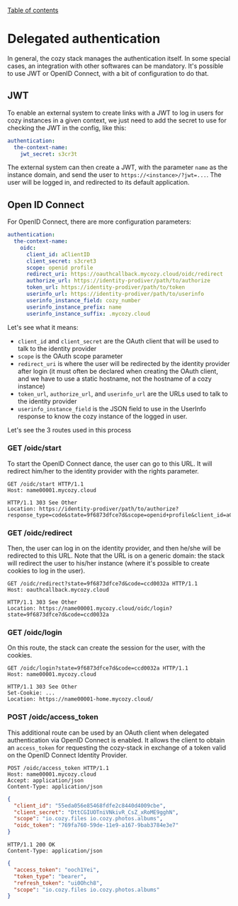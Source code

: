 [Table of contents](README.md#table-of-contents)

# Delegated authentication

In general, the cozy stack manages the authentication itself. In some special
cases, an integration with other softwares can be mandatory. It's possible to
use JWT or OpenID Connect, with a bit of configuration to do that.

## JWT

To enable an external system to create links with a JWT to log in users for
cozy instances in a given context, we just need to add the secret to use for
checking the JWT in the config, like this:

```yaml
authentication:
  the-context-name:
    jwt_secret: s3cr3t
```

The external system can then create a JWT, with the parameter `name` as the
instance domain, and send the user to `https://<instance>/?jwt=...`. The user
will be logged in, and redirected to its default application.

## Open ID Connect

For OpenID Connect, there are more configuration parameters:

```yaml
authentication:
  the-context-name:
    oidc:
      client_id: aClientID
      client_secret: s3cret3
      scope: openid profile
      redirect_uri: https://oauthcallback.mycozy.cloud/oidc/redirect
      authorize_url: https://identity-prodiver/path/to/authorize
      token_url: https://identity-prodiver/path/to/token
      userinfo_url: https://identity-prodiver/path/to/userinfo
      userinfo_instance_field: cozy_number
      userinfo_instance_prefix: name
      userinfo_instance_suffix: .mycozy.cloud
```

Let's see what it means:

- `client_id` and `client_secret` are the OAuth client that will be used to
  talk to the identity provider
- `scope` is the OAuth scope parameter
- `redirect_uri` is where the user will be redirected by the identity provider
  after login (it must often be declared when creating the OAuth client, and we
  have to use a static hostname, not the hostname of a cozy instance)
- `token_url`, `authorize_url`, and `userinfo_url` are the URLs used to talk to
  the identity provider
- `userinfo_instance_field` is the JSON field to use in the UserInfo response
  to know the cozy instance of the logged in user.

Let's see the 3 routes used in this process

### GET /oidc/start

To start the OpenID Connect dance, the user can go to this URL. It will
redirect him/her to the identity provider with the rights parameter.

```http
GET /oidc/start HTTP/1.1
Host: name00001.mycozy.cloud
```

```http
HTTP/1.1 303 See Other
Location: https://identity-prodiver/path/to/authorize?response_type=code&state=9f6873dfce7d&scope=openid+profile&client_id=aClientID&nonce=94246498&redirect_uri=https://oauthcallback.mycozy.cloud/oidc/redirect
```

### GET /oidc/redirect

Then, the user can log in on the identity provider, and then he/she will be
redirected to this URL. Note that the URL is on a generic domain: the stack
will redirect the user to his/her instance (where it's possible to create
cookies to log in the user).

```http
GET /oidc/redirect?state=9f6873dfce7d&code=ccd0032a HTTP/1.1
Host: oauthcallback.mycozy.cloud
```

```http
HTTP/1.1 303 See Other
Location: https://name00001.mycozy.cloud/oidc/login?state=9f6873dfce7d&code=ccd0032a
```

### GET /oidc/login

On this route, the stack can create the session for the user, with the cookies.

```http
GET /oidc/login?state=9f6873dfce7d&code=ccd0032a HTTP/1.1
Host: name00001.mycozy.cloud
```

```http
HTTP/1.1 303 See Other
Set-Cookie: ...
Location: https://name00001-home.mycozy.cloud/
```

### POST /oidc/access_token

This additional route can be used by an OAuth client when delegated
authentication via OpenID Connect is enabled. It allows the client to obtain an
`access_token` for requesting the cozy-stack in exchange of a token valid on the
OpenID Connect Identity Provider.

```http
POST /oidc/access_token HTTP/1.1
Host: name00001.mycozy.cloud
Accept: application/json
Content-Type: application/json
```

```json
{
  "client_id": "55eda056e85468fdfe2c8440d4009cbe",
  "client_secret": "DttCGIUOTniVNkivR_CsZ_xRoME9gghN",
  "scope": "io.cozy.files io.cozy.photos.albums",
  "oidc_token": "769fa760-59de-11e9-a167-9bab3784e3e7"
}
```

```http
HTTP/1.1 200 OK
Content-Type: application/json
```

```json
{
  "access_token": "ooch1Yei",
  "token_type": "bearer",
  "refresh_token": "ui0Ohch8",
  "scope": "io.cozy.files io.cozy.photos.albums"
}
```
